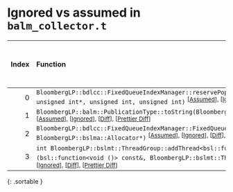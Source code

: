 # Ignored vs assumed in `balm_collector.t`

<script src="../sorttable.js"></script>

|   Index | Function                                                                                                                                                                                                                                                             |   Difference in number of lines |   Function size difference in bytes |   Number of lines in assumed build | Number of bytes in assumed build   |   Number of lines in ignored build | Number of bytes in ignored build   |
|--------:|:---------------------------------------------------------------------------------------------------------------------------------------------------------------------------------------------------------------------------------------------------------------------|--------------------------------:|------------------------------------:|-----------------------------------:|:-----------------------------------|-----------------------------------:|:-----------------------------------|
|       0 | `BloombergLP::bdlcc::FixedQueueIndexManager::reservePopIndexForClear(unsigned int*, unsigned int*, unsigned int, unsigned int)` <sup>\[[Assumed](0-assume)\], \[[Ignored](0-none)\], \[[Diff](0.diff.html)\], \[[Prettier Diff](0-diff.html)\]                       |                               1 |                                   0 |                                288 | 4,244,000                          |                                288 | 4,244,352                          |
|       1 | `BloombergLP::balm::PublicationType::toString(BloombergLP::balm::PublicationType::Value)` <sup>\[[Assumed](1-assume)\], \[[Ignored](1-none)\], \[[Diff](1.diff.html)\], \[[Prettier Diff](1-diff.html)\]                                                             |                              -5 |                                 -16 |                                 16 | 4,232,608                          |                                 32 | 4,232,608                          |
|       2 | `BloombergLP::bdlcc::FixedQueueIndexManager::FixedQueueIndexManager(unsigned long, BloombergLP::bslma::Allocator*)` <sup>\[[Assumed](2-assume)\], \[[Ignored](2-none)\], \[[Diff](2.diff.html)\], \[[Prettier Diff](2-diff.html)\]                                   |                             -13 |                                 -32 |                                208 | 4,243,024                          |                                240 | 4,243,344                          |
|       3 | `int BloombergLP::bslmt::ThreadGroup::addThread<bsl::function<void ()> >(bsl::function<void ()> const&, BloombergLP::bslmt::ThreadAttributes const&)` <sup>\[[Assumed](3-assume)\], \[[Ignored](3-none)\], \[[Diff](3.diff.html)\], \[[Prettier Diff](3-diff.html)\] |                             -68 |                                -304 |                                192 | 4,240,448                          |                                496 | 4,240,496                          |
{: .sortable }
